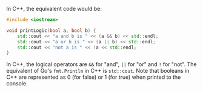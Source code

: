In C++, the equivalent code would be:

```cpp
#include <iostream>

void printLogic(bool a, bool b) {
    std::cout << "a and b is " << (a && b) << std::endl;
    std::cout << "a or b is " << (a || b) << std::endl;
    std::cout << "not a is " << !a << std::endl;
}
```
In C++, the logical operators are `&&` for "and", `||` for "or" and `!` for "not". The equivalent of Go's `fmt.Println` in C++ is `std::cout`. Note that booleans in C++ are represented as 0 (for false) or 1 (for true) when printed to the console.
